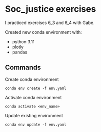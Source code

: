 # Soc_justice exercises

I practiced exercises 6_3 and 6_4 with Gabe.

Created new conda environment with:
- python 3.11
- plotly
- pandas

## Commands
Create conda environment

`conda env create -f env.yaml`

Activate conda environment

`conda activate <env_name>`

Update existing environment

`conda env update -f env.yaml`
